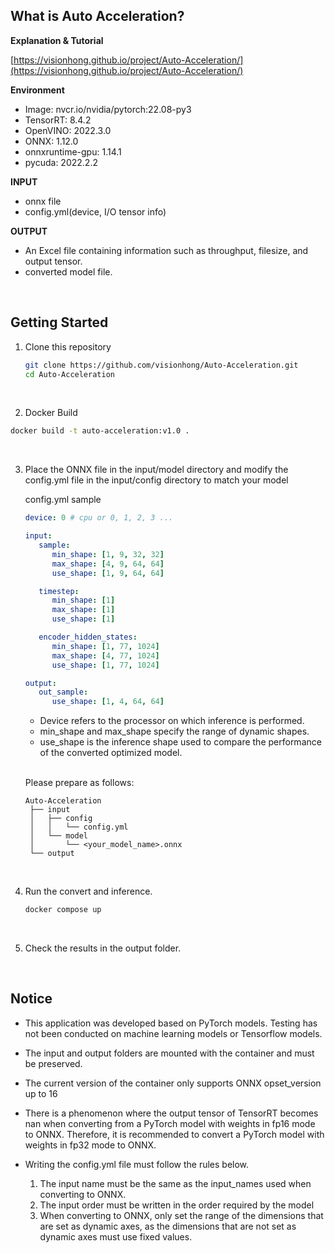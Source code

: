 ## What is Auto Acceleration?


**Explanation & **Tutorial****

[https://visionhong.github.io/project/Auto-Acceleration/](https://visionhong.github.io/project/Auto-Acceleration/)    



**Environment**

* Image: nvcr.io/nvidia/pytorch:22.08-py3
* TensorRT: 8.4.2
* OpenVINO: 2022.3.0
* ONNX: 1.12.0
* onnxruntime-gpu: 1.14.1
* pycuda: 2022.2.2


**INPUT**

* onnx file
* config.yml(device, I/O tensor info)


**OUTPUT**

* An Excel file containing information such as throughput, filesize, and output tensor.
* converted model file.

<br>

## Getting Started

1. Clone this repository

   ```bash
   git clone https://github.com/visionhong/Auto-Acceleration.git
   cd Auto-Acceleration
   ```
   
<br>

2. Docker Build

```bash
docker build -t auto-acceleration:v1.0 .
```

<br>

3. Place the ONNX file in the input/model directory and modify the config.yml file in the input/config directory to match your model

   config.yml sample

   ``` yaml
   device: 0 # cpu or 0, 1, 2, 3 ...

   input:
      sample:
         min_shape: [1, 9, 32, 32]
         max_shape: [4, 9, 64, 64]
         use_shape: [1, 9, 64, 64]

      timestep:
         min_shape: [1]
         max_shape: [1]
         use_shape: [1]

      encoder_hidden_states:
         min_shape: [1, 77, 1024]
         max_shape: [4, 77, 1024]
         use_shape: [1, 77, 1024]

   output:
      out_sample:
         use_shape: [1, 4, 64, 64]
   ```

   - Device refers to the processor on which inference is performed.
   - min_shape and max_shape specify the range of dynamic shapes.
   - use_shape is the inference shape used to compare the performance of the converted optimized model. 

   <br>

   Please prepare as follows:

   ```
   Auto-Acceleration
    ├── input
    │   ├── config
    │   │   └── config.yml
    │   └── model
    │       └── <your_model_name>.onnx
    └── output
   ```
<br>

4. Run the convert and inference.

   ```bash
   docker compose up
   ```
<br>

5. Check the results in the output folder.

<br>

## Notice

* This application was developed based on PyTorch models. Testing has not been conducted on machine learning models or Tensorflow models.
* The input and output folders are mounted with the container and must be preserved.
* The current version of the container only supports ONNX opset_version up to 16
* There is a phenomenon where the output tensor of TensorRT becomes nan when converting from a PyTorch model with weights in fp16 mode to ONNX. Therefore, it is recommended to convert a PyTorch model with weights in fp32 mode to ONNX.
* Writing the config.yml file must follow the rules below.

  1. The input name must be the same as the input_names used when converting to ONNX.
  2. The input order must be written in the order required by the model
  3. When converting to ONNX, only set the range of the dimensions that are set as dynamic axes, as the dimensions that are not set as dynamic axes must use fixed values.
